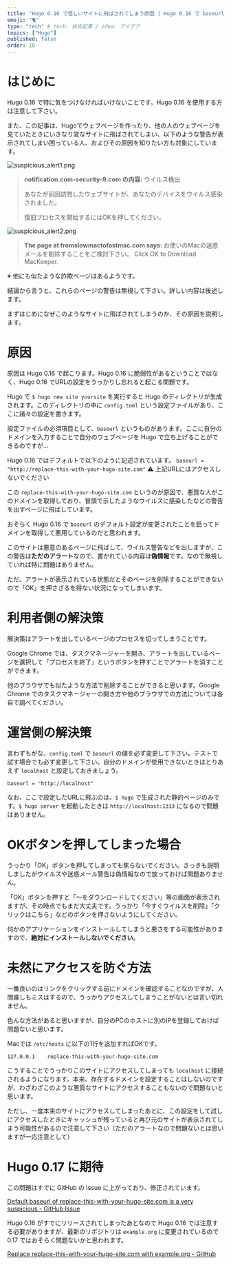 ```yaml
---
title: "Hugo 0.16 で怪しいサイトに飛ばされてしまう原因 | Hugo 0.16 で baseurl を指定しないのは危険！"
emoji: "🐈"
type: "tech" # tech: 技術記事 / idea: アイデア
topics: ["Hugo"]
published: false
order: 18
---
```


# はじめに
Hugo 0.16 で特に気をつけなければいけないことです。Hugo 0.16 を使用する方は注意して下さい。

また、この記事は、Hugoでウェブページを作ったり、他の人のウェブページを見ていたときにいきなり変なサイトに飛ばされてしまい、以下のような警告が表示されてしまい困っている人、およびその原因を知りたい方も対象にしています。

![suspicious_alert1.png](https://qiita-image-store.s3.amazonaws.com/0/113895/7f948669-bc0f-d968-27d6-463899f6568c.png)

> **notification.com-security-9.com の内容:**
> ウイルス検出
>
> あなたが前回訪問したウェブサイトが、あなたのデバイスをウイルス感染されました。
>
> 復旧プロセスを開始するにはOKを押してください。

![suspicious_alert2.png](https://qiita-image-store.s3.amazonaws.com/0/113895/16ebecb6-dd1c-46a4-91a7-8cde7b2acc01.png)

> **The page at fromslowmactofastmac.com says:**
> お使いのMacの迷惑メールを削除することをご検討下さい。
> Click OK to Download MacKeeper.

※ 他にも似たような詐欺ページはあるようです。

結論から言うと、これらのページの警告は無視して下さい。詳しい内容は後述します。

まずはじめになぜこのようなサイトに飛ばされてしまうのか、その原因を説明します。

# 原因
原因は Hugo 0.16 で起こります。Hugo 0.16 に脆弱性があるということではなく、Hugo 0.16 でURLの設定をうっかりし忘れると起こる問題です。

Hugo で `$ hugo new site yoursite` を実行すると Hugo のディレクトリが生成されます。このディレクトリの中に `config.toml` という設定ファイルがあり、ここに諸々の設定を書きます。

設定ファイルの必須項目として、`baseurl` というものがあります。ここに自分のドメインを入力することで自分のウェブページを Hugo で立ち上げることができるのですが…

Hugo 0.16 ではデフォルトで以下のように記述されています。
`baseurl = "http://replace-this-with-your-hugo-site.com"`
:warning: 上記URLにはアクセスしないでください

この `replace-this-with-your-hugo-site.com` というのが原因で、悪質な人がこのドメインを取得しており、冒頭で示したようなウイルスに感染したなどの警告を出すページに飛ばしています。

おそらく Hugo 0.16 で `baseurl` のデフォルト設定が変更されたことを狙ってドメインを取得して悪用しているのだと思われます。

このサイトは悪意のあるページに飛ばして、ウイルス警告などを出しますが、この警告は**ただのアラート**なので、書かれている内容は**偽情報**です。なので無視していれば特に問題はありません。

ただ、アラートが表示されている状態だとそのページを削除することができないので「OK」を押さざるを得ない状況になってしまいます。

# 利用者側の解決策
解決策はアラートを出しているページのプロセスを切ってしまうことです。

Google Chrome では、タスクマネージャーを開き、アラートを出しているページを選択して「プロセスを終了」というボタンを押すことでアラートを消すことができます。

他のブラウザでも似たような方法で削除することができると思います。Google Chrome でのタスクマネージャーの開き方や他のブラウザでの方法については各自で調べてください。

# 運営側の解決策
言わずもがな、`config.toml` で `baseurl` の値を必ず変更して下さい。テストで試す場合でも必ず変更して下さい。自分のドメインが使用できないときはとりあえず `localhost` と設定しておきましょう。

`baseurl = "http://localhost"`

なお、ここで設定したURLに飛ぶのは、`$ hugo` で生成された静的ページのみです。`$ hugo server` を起動したときは `http://localhost:1313` になるので問題はありません。

# OKボタンを押してしまった場合
うっかり「OK」ボタンを押してしまっても焦らないでください。さっきも説明しましたがウイルスや迷惑メール警告は偽情報なので放っておけば問題ありません。

「OK」ボタンを押すと「〜をダウンロードしてください」等の画面が表示されますが、その時点でもまだ大丈夫です。うっかり「今すぐウイルスを削除」「クリックはこちら」などのボタンを押さないようにしてください。

何かのアプリケーションをインストールしてしまうと悪さをする可能性がありますので、**絶対にインストールしないでください**。

# 未然にアクセスを防ぐ方法
一番良いのはリンクをクリックする前にドメインを確認することなのですが、人間誰しもミスはするので、うっかりアクセスしてしまうことがないとは言い切れません。

色んな方法があると思いますが、自分のPCのホストに別のIPを登録しておけば問題ないと思います。

Macでは `/etc/hosts` に以下の1行を追加すればOKです。

```lang:/etc/hosts
127.0.0.1    replace-this-with-your-hugo-site.com
```

こうすることでうっかりこのサイトにアクセスしてしまっても `localhost` に接続されるようになります。本来、存在するドメインを設定することはしないのですが、わざわざこのような悪質なサイトにアクセスすることもないので問題ないと思います。

ただし、一度本来のサイトにアクセスしてしまったあとに、この設定をして試しにアクセスしたときにキャッシュが残っていると再び元のサイトが表示されてしまう可能性があるので注意して下さい（ただのアラートなので問題ないとは思いますが一応注意として）

# Hugo 0.17 に期待
この問題はすでに GitHub の Issue に上がっており、修正されています。

[Default baseurl of replace-this-with-your-hugo-site.com is a very suspicious - GitHub Issue](https://github.com/spf13/hugo/issues/2264)

Hugo 0.16 がすでにリリースされてしまったあとなので Hugo 0.16 では注意する必要がありますが、最新のリポジトリは `example.org` に変更されているので 0.17 ではおそらく問題ないかと思われます。

[Replace replace-this-with-your-hugo-site.com with example.org - GitHub](https://github.com/spf13/hugo/commit/b8f9c7ee3c86faf248ea115947e12b0a00bfb5f7)
